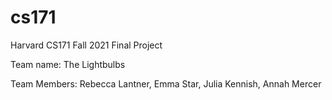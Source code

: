 # cs171
Harvard CS171 Fall 2021 Final Project

Team name: The Lightbulbs

Team Members: Rebecca Lantner, Emma Star, Julia Kennish, Annah Mercer
